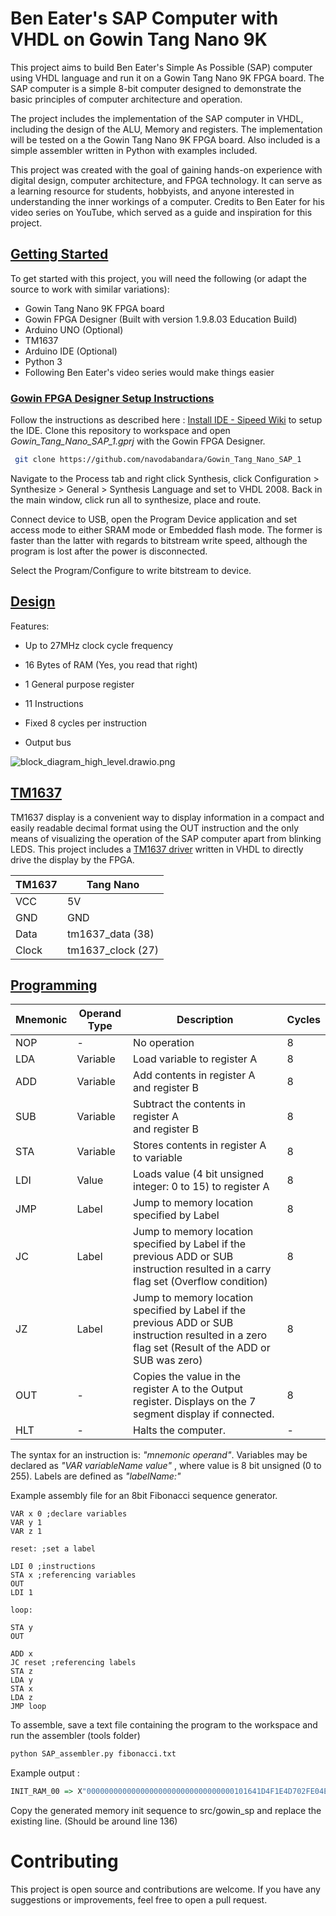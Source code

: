 # Ben Eater's SAP Computer with VHDL on Gowin Tang Nano 9K

This project aims to build Ben Eater's Simple As Possible (SAP) computer using VHDL language and run it on a Gowin Tang Nano 9K FPGA board. The SAP computer is a simple 8-bit computer designed to demonstrate the basic principles of computer architecture and operation.

The project includes the implementation of the SAP computer in VHDL, including the design of the ALU, Memory and registers. The implementation will be tested on a the Gowin Tang Nano 9K FPGA board. Also included is a simple assembler written in Python with examples included.

This project was created with the goal of gaining hands-on experience with digital design, computer architecture, and FPGA technology. It can serve as a learning resource for students, hobbyists, and anyone interested in understanding the inner workings of a computer. Credits to Ben Eater for his video series on YouTube, which served as a guide and inspiration for this project. 

## <u>Getting Started</u>

To get started with this project, you will need the following (or adapt the source to work with similar variations):

- Gowin Tang Nano 9K FPGA board
- Gowin FPGA Designer (Built with version 1.9.8.03 Education Build)
- Arduino UNO (Optional)
- TM1637 
- Arduino IDE (Optional)
- Python 3
- Following Ben Eater's video series would make things easier

### <u>Gowin FPGA Designer Setup Instructions</u>

Follow the instructions as described here : [Install IDE - Sipeed Wiki](https://wiki.sipeed.com/hardware/en/tang/Tang-Nano-Doc/install-the-ide.html) to setup the IDE. Clone this repository to workspace and open *Gowin_Tang_Nano_SAP_1.gprj* with the Gowin FPGA Designer.

```bash
 git clone https://github.com/navodabandara/Gowin_Tang_Nano_SAP_1
```

Navigate to the Process tab and right click Synthesis, click Configuration > Synthesize > General > Synthesis Language and set to VHDL 2008. Back in the main window, click run all to synthesize, place and route. 

Connect device to USB, open the Program Device  application and set access mode to either SRAM mode or Embedded flash mode. The former is faster than the latter with regards to bitstream write speed, although the program is lost after the power is disconnected.

Select the Program/Configure to write bitstream to device.

## <u>Design</u>

Features:

- Up to 27MHz clock cycle frequency

- 16 Bytes of RAM (Yes, you read that right)

- 1 General purpose register

- 11 Instructions

- Fixed 8 cycles per instruction

- Output bus

![block_diagram_high_level.drawio.png](https://raw.githubusercontent.com/navodabandara/Gowin_Tang_Nano_SAP_1/main/assets/block_diagram_high_level.drawio.png) 

## <u>TM1637</u>

TM1637 display is a convenient way to display information in a compact and easily readable decimal format using the OUT instruction and the only means of visualizing the operation of the SAP computer apart from blinking LEDS.  This project includes a [TM1637 driver](https://github.com/navodabandara/Tang_Nano_9k_TM1637) written in VHDL to directly drive the display by the FPGA.

| TM1637 | Tang Nano         |
| ------ | ----------------- |
| VCC    | 5V                |
| GND    | GND               |
| Data   | tm1637_data (38)  |
| Clock  | tm1637_clock (27) |

## <u>Programming</u>

| Mnemonic | Operand Type | Description                                                                                                                                       | Cycles |
| -------- | ------------ | ------------------------------------------------------------------------------------------------------------------------------------------------- | ------ |
| NOP      | -            | No operation                                                                                                                                      | 8      |
| LDA      | Variable     | Load variable to register A                                                                                                                       | 8      |
| ADD      | Variable     | Add contents in register A<br/>and register B                                                                                                     | 8      |
| SUB      | Variable     | Subtract the contents in register A<br/>and register B                                                                                            | 8      |
| STA      | Variable     | Stores contents in register A to variable                                                                                                         | 8      |
| LDI      | Value        | Loads value (4 bit unsigned integer: 0 to 15) to register A                                                                                       | 8      |
| JMP      | Label        | Jump to memory location specified by Label                                                                                                        | 8      |
| JC       | Label        | Jump to memory location specified by Label if the previous ADD or SUB instruction resulted in a carry flag set (Overflow condition)               | 8      |
| JZ       | Label        | Jump to memory location specified by Label if the previous ADD or SUB instruction resulted in a zero flag set (Result of the ADD or SUB was zero) | 8      |
| OUT      | -            | Copies the value in the register A to the Output register. Displays on the 7 segment display if connected.                                        | 8      |
| HLT      | -            | Halts the computer.                                                                                                                               | -      |

The syntax for an instruction is:  *"mnemonic operand"*. Variables may be declared as *"VAR variableName value"* , where value is 8 bit unsigned (0 to 255). Labels are defined as *"labelName:"*

Example assembly file for an 8bit Fibonacci sequence generator.

```asmatmel
VAR x 0 ;declare variables
VAR y 1
VAR z 1

reset: ;set a label

LDI 0 ;instructions
STA x ;referencing variables
OUT
LDI 1

loop:

STA y
OUT

ADD x
JC reset ;referencing labels
STA z
LDA y
STA x
LDA z
JMP loop 
```

To assemble, save a text file containing the program to the workspace and run the assembler (tools folder)

```bash
python SAP_assembler.py fibonacci.txt
```

Example output :

```vhdl
INIT_RAM_00 => X"000000000000000000000000000000000101641D4F1E4D702FE04E51E04F50"
```

Copy the generated memory init sequence to src/gowin_sp and replace the existing line. (Should be around line 136) 

# Contributing

This project is open source and contributions are welcome. If you have any suggestions or improvements, feel free to open a pull request.
